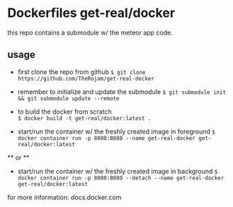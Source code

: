 # Dockerfiles get-real/docker

this repo contains a submodule w/ the meteor app code.

## usage

- first clone the repo from github
`$ git clone https://github.com/TheRojam/get-real-docker`

- remember to initialize and update the submodule
`$ git submodule init && git submodule update --remote`

- to build the docker from scratch  
`$ docker build -t get-real/docker:latest .`

- start/run the container w/ the freshly created image in foreground
`$ docker container run -p 8080:8080 --name get-real-docker get-real/docker:latest`

** or **

- start/run the container w/ the freshly created image in background
`$ docker container run -p 8080:8080 --detach --name get-real-docker get-real/docker:latest`

for more information: docs.docker.com
